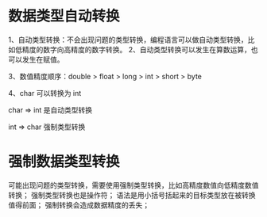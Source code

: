# 数据类型自动转换
1、自动类型转换：不会出现问题的类型转换，编程语言可以做自动类型转换，比如低精度的数字向高精度的数字转换。
2、自动类型转换可以发生在算数运算，也可以发生在赋值。

3、数值精度顺序：double > float > long > int > short > byte

4、char 可以转换为 int


char => int 是自动类型转换

int => char 强制类型转换

# 强制数据类型转换
可能出现问题的类型转换，需要使用强制类型转换，比如高精度数值向低精度数值转换；
强制类型转换也是操作符；
语法是用小括号括起来的目标类型放在被转换值得前面；
强制转换会造成数据精度的丢失；




